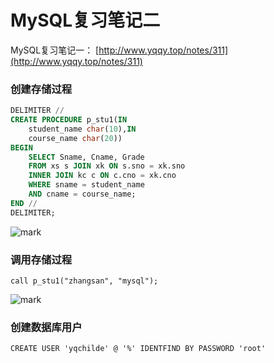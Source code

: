 # MySQL复习笔记二

<!--more-->

MySQL复习笔记一： [http://www.yqqy.top/notes/311](http://www.yqqy.top/notes/311)

### 创建存储过程

```sql
DELIMITER //
CREATE PROCEDURE p_stu1(IN
	student_name char(10),IN
	course_name char(20))
BEGIN
	SELECT Sname, Cname, Grade
	FROM xs s JOIN xk ON s.sno = xk.sno
	INNER JOIN kc c ON c.cno = xk.cno
	WHERE sname = student_name
	AND cname = course_name;
END //
DELIMITER;
```

![mark](https://pic.yqqy.top/blog/20200111/uNYFhQTsm6j5.png)

### 调用存储过程

`call p_stu1("zhangsan", "mysql");`

![mark](https://pic.yqqy.top/blog/20200111/jNIFq3jhSLtX.png)

### 创建数据库用户

`CREATE USER 'yqchilde' @ '%' IDENTFIND BY PASSWORD 'root'`
